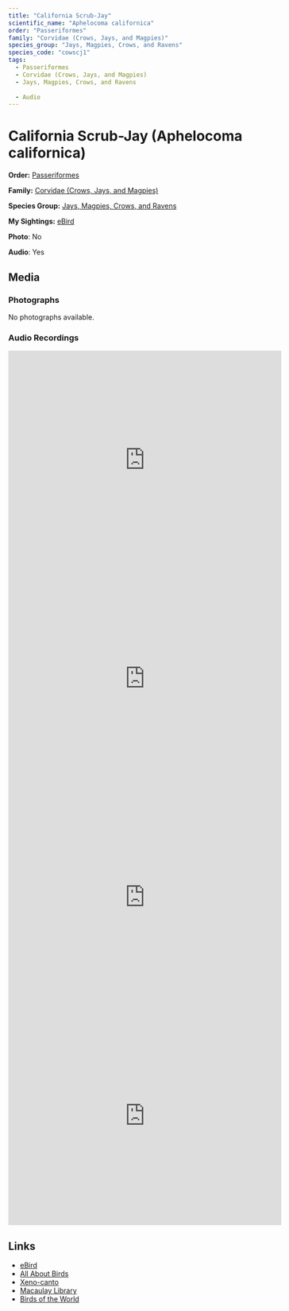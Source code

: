 ```yaml
---
title: "California Scrub-Jay"
scientific_name: "Aphelocoma californica"
order: "Passeriformes"
family: "Corvidae (Crows, Jays, and Magpies)"
species_group: "Jays, Magpies, Crows, and Ravens"
species_code: "cowscj1"
tags: 
  - Passeriformes
  - Corvidae (Crows, Jays, and Magpies)
  - Jays, Magpies, Crows, and Ravens
  
  - Audio
---
```


# California Scrub-Jay (Aphelocoma californica)

**Order:** [Passeriformes](/tags/passeriformes)

**Family:** [Corvidae (Crows, Jays, and Magpies)](/tags/corvidae-crows-jays-and-magpies)

**Species Group:** [Jays, Magpies, Crows, and Ravens](/tags/jays-magpies-crows-and-ravens)

**My Sightings:** [eBird](https://ebird.org/lifelist?r=world&time=life&spp=cowscj1)

**Photo**: No 

**Audio**: Yes

## Media
### Photographs
No photographs available.

### Audio Recordings
<iframe src="https://macaulaylibrary.org/asset/626557545/embed" width="550" height="440" frameborder="0" allowfullscreen></iframe>
<iframe src="https://macaulaylibrary.org/asset/626557548/embed" width="550" height="440" frameborder="0" allowfullscreen></iframe>
<iframe src="https://macaulaylibrary.org/asset/626447081/embed" width="550" height="440" frameborder="0" allowfullscreen></iframe>
<iframe src="https://macaulaylibrary.org/asset/626559393/embed" width="550" height="440" frameborder="0" allowfullscreen></iframe>

## Links
* [eBird](https://ebird.org/species/cowscj1) 
* [All About Birds](https://www.allaboutbirds.org/guide/cowscj1) 
* [Xeno-canto](https://www.xeno-canto.org/species/aphelocoma-californica) 
* [Macaulay Library](https://search.macaulaylibrary.org/catalog?taxonCode=cowscj1&sort=rating_rank_desc)
* [Birds of the World](https://birdsoftheworld.org/bow/species/cowscj1)

